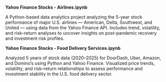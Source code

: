 <p><b>Yahoo Finance Stocks - Airlines.ipynb</p></b>
<p></p>
A Python-based data analytics project analyzing the 5-year stock performance of major U.S. airlines — American, Delta, Southwest, and United — using data from the Yahoo Finance API.
Includes trend, volatility, and risk–return analyses to uncover insights on post-pandemic recovery and investment risk profiles.
<p></p>
<p><b>Yahoo Finance Stocks - Food Delivery Services.ipynb</p></b>
<p></p>
Analyzed 5 years of stock data (2020–2025) for DoorDash, Uber, Amazon, and Domino’s using Python and Yahoo Finance. Visualized price trends, volatility, and risk–return relationships to assess performance and investment stability in the U.S. food delivery sector.
